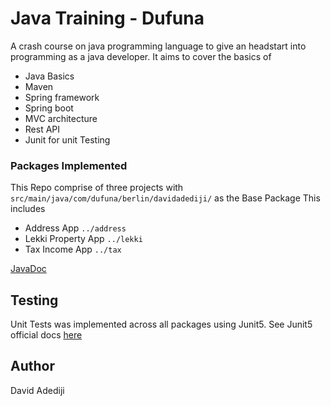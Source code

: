
# Java Training - Dufuna

A crash course on java programming language to give an headstart into programming as a java developer. It aims to cover the basics of
- Java Basics
- Maven
- Spring framework
- Spring boot
- MVC architecture
- Rest API
- Junit for unit Testing
### Packages Implemented

This Repo comprise of three projects with
`src/main/java/com/dufuna/berlin/davidadediji/` as the Base Package
This includes
- Address App   `../address`
- Lekki Property App `../lekki`
- Tax Income App `../tax`

[JavaDoc](https://linktodocumentation)


## Testing

Unit Tests was implemented across all packages using Junit5.
See Junit5 official docs [here](https://junit.org/junit5/docs/current/user-guide/)


## Author
David Adediji
